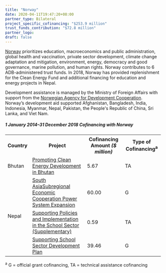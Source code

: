 ```yaml
---
title: "Norway"
date: 2020-04-11T19:47:20+08:00
partner_type: Bilateral
project_specific_cofinancing: "$253.9 million"
trust_funds_contribution: "$72.8 million"
partner_logo:
draft: false
---
```


<a href="https://www.adb.org/publications/norway-fact-sheet" target="_blank">Norway</a> prioritizes education, macroeconomics and public administration, global health and vaccination, private sector development, climate change adaptation and mitigation, environment, energy, democracy and good governance, marine pollution, and human rights. Norway contributes to 6 ADB-administered trust funds. In 2018, Norway has provided replenishment for the Clean Energy Fund and additional financing for education and energy projects in Nepal.

Development assistance is managed by the Ministry of Foreign Affairs with support from the <a href="https://norad.no/en/front/" target="_blank">Norwegian Agency for Development Cooperation</a>. Norway’s development aid supported Afghanistan, Bangladesh, India, Indonesia, Myanmar, Nepal, Pakistan, the People's Republic of China, Sri Lanka, and Viet Nam.  

##### _1 January 2014–31 December 2018_ Cofinancing with Norway

<table class="table table-striped table-bordered">

<tr>
<th>Country</th>
<th>Project</th>
<th>Cofinancing Amount <em>($ million)</em></th>
<th>Type of Cofinancing<sup>a</sup></th>
</tr>
<tr>
<td>Bhutan</td>
<td><a
href="https://www.adb.org/projects/47275-001/main" target="_blank">Promoting Clean Energy Development in Bhutan</a></td>
<td>5.67 </td>
<td>TA</td>


</tr>
<tr>
<td rowspan="3">Nepal</td>
<td><a
href="https://www.adb.org/projects/44219-014/main" target="_blank">South AsiaSubregional Economic Cooperation
Power System Expansion</a></td>
<td>60.00 </td>
<td>G</td>


</tr>
<tr>
<td><a
href="https://www.adb.org/projects/49424-001/main" target="_blank">Supporting
Policies and Implementation in the School Sector (Supplementary)</a></td>
<td>0.59 </td>
<td>TA</td>

</tr>
<tr>
<td><a href="https://www.adb.org/projects/49424-001/main" target="_blank">Supporting
School Sector Development Plan</a></td>
<td>39.46 </td>
<td>G</td>


</tr>
</table>



<p class="dr-footnote"><sup>a</sup> G = official grant cofinancing, TA = technical assistance cofinancing</p>